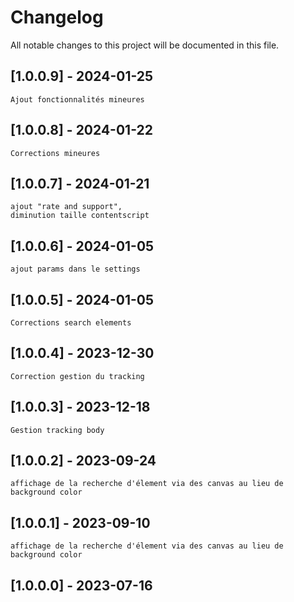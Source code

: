 # Changelog

All notable changes to this project will be documented in this file.
## [1.0.0.9] - 2024-01-25
    Ajout fonctionnalités mineures
## [1.0.0.8] - 2024-01-22
    Corrections mineures
## [1.0.0.7] - 2024-01-21
    ajout "rate and support"‚
    diminution taille contentscript
## [1.0.0.6] - 2024-01-05
    ajout params dans le settings
## [1.0.0.5] - 2024-01-05
    Corrections search elements

## [1.0.0.4] - 2023-12-30
    Correction gestion du tracking

## [1.0.0.3] - 2023-12-18
    Gestion tracking body 

## [1.0.0.2] - 2023-09-24
    affichage de la recherche d'élement via des canvas au lieu de background color

## [1.0.0.1] - 2023-09-10
    affichage de la recherche d'élement via des canvas au lieu de background color

## [1.0.0.0] - 2023-07-16